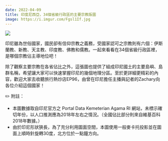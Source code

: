 ```yaml
---
date: 2022-04-09
title: 印度尼西亞，34個省級行政區的主要宗教版圖
image: https://i.imgur.com/Fgsl1If.jpg
---
```

![](https://i.imgur.com/Fgsl1If.jpg)

印尼雖為世俗國家，國民卻有信仰宗教之義務，受國家認可之宗教則有六個：伊斯蘭教、新教、天主教、印度教、佛教和儒教。一起來看看在34個省級行政區裡，是哪個宗教佔主導地位吧！

除了觀察主要宗教在各省佔比之外，這張圖也提供了組成印尼國土的主要島嶼、島群名稱，希望讓大家可以快速掌握印尼的幾個地理分區。至於更詳細更精彩的內容，歡迎大家去收聽旅行熱炒店EP96，由曾在印尼擔任主播與記者的Zachary向各位介紹這個國家！

✏️ 附註：

* 本圖數據取自印尼官方之 Portal Data Kemeterian Agama RI 網站，未標示確切年份，以人口推測應為2018年左右之情況。（全國佔比部分則來自維基百科2018年數據。）
* 由於印尼形狀狹長，為了充分利用圖面空間，本圖使用一般麥卡托投影並在圖面上順時針旋轉30度，北方位於一點鐘方向。
